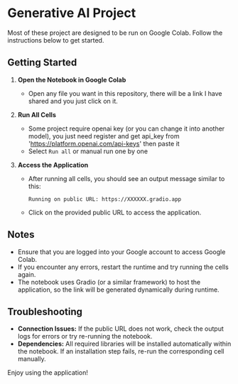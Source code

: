 # Generative AI Project

Most of these project are designed to be run on Google Colab. Follow the instructions below to get started.

## Getting Started

1. **Open the Notebook in Google Colab**
   - Open any file you want in this repository, there will be a link I have shared and you just click on it.

2. **Run All Cells**
   - Some project require openai key (or you can change it into another model), you just need register and get api_key from 'https://platform.openai.com/api-keys' then paste it
   - Select `Run all` or manual run one by one

3. **Access the Application**

   - After running all cells, you should see an output message similar to this:
     ```
     Running on public URL: https://XXXXXX.gradio.app
     ```
   - Click on the provided public URL to access the application.

## Notes

- Ensure that you are logged into your Google account to access Google Colab.
- If you encounter any errors, restart the runtime and try running the cells again.
- The notebook uses Gradio (or a similar framework) to host the application, so the link will be generated dynamically during runtime.

## Troubleshooting

- **Connection Issues:** If the public URL does not work, check the output logs for errors or try re-running the notebook.
- **Dependencies:** All required libraries will be installed automatically within the notebook. If an installation step fails, re-run the corresponding cell manually.


Enjoy using the application!


